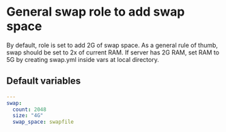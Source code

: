 # General swap role to add swap space

By default, role is set to add 2G of swap space.
As a general rule of thumb, swap should be set to 2x of current RAM.
If server has 2G RAM, set RAM to 5G by creating swap.yml inside vars at local directory.

<!--TOC-->
<!--ENDTOC-->

<!--ROLEVARS-->
## Default variables
```yaml
---
swap:
  count: 2048
  size: "4G"
  swap_space: swapfile

```

<!--ENDROLEVARS-->
